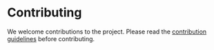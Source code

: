 # Contributing
We welcome contributions to the project. Please read the [contribution guidelines](https://github.com/suvanbanerjee/weatherkit/blob/main/CONTRIBUTING.md) before contributing.